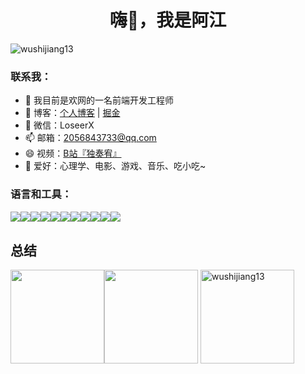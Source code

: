 <h1 align="center">嗨👋，我是阿江</h1>
<p align="left"> <img src="https://komarev.com/ghpvc/?username=wushijiang13&label=Profile% 20views&color=0e75b6&style=flat" alt="wushijiang13" /> </p>

<h3 align="left">联系我：</h3>

- 🔭 我目前是欢网的一名前端开发工程师  
- 🌱 博客：[个人博客](https://www.wushijiang.cn/blog/#/) | [掘金](https://juejin.cn/user/2172290706442423)  
- 💬 微信：LoseerX  
- 📫 邮箱：2056843733@qq.com  
- 😄 视频：[B站『独奏宥』](https://space.bilibili.com/33454876?spm_id_from=333.1007.0.0)  
- 👯 爱好：心理学、电影、游戏、音乐、吃小吃~

<h3 align="left">语言和工具：</h3>
<div style="display:flex; ">
  <img src="https://img.shields.io/badge/HTML5-E34F26?style=flat-square&logo=HTML5&logoColor=white"/>
  <img src="https://img.shields.io/badge/css-1572B6?style=flat-square&logo=css3&logoColor=white"/>
  <img src="https://img.shields.io/badge/Sass-CC6699?style=flat-square&logo=Sass&logoColor=white"/>
  <img src="https://img.shields.io/badge/TypeScript-3178C6?style=flat-square&logo=TypeScript&logoColor=white"/>
  <img src="https://img.shields.io/badge/JavaScript-ffb13b?style=flat-square&logo=javascript&logoColor=white"/>
  <br>
    <img src="https://img.shields.io/badge/React-61DAFB?style=flat-square&logo=react&logoColor=white"/>
  <img src="https://img.shields.io/badge/Vue-339933?style=flat-square&logo=vue.js&logoColor=white"/>
  <img src="https://img.shields.io/badge/Vite-9066f8?style=flat-square&logo=vite&logoColor=white"/>
  <img src="https://img.shields.io/badge/Webpack-8ad5f8?style=flat-square&logo=Webpack&logoColor=white"/>
  <br>
  <img src="https://img.shields.io/badge/NodeJS-339933?style=flat-square&logo=Node.js&logoColor=white"/>
  <img src="https://img.shields.io/badge/Mysql-E6B91E?style=flat-square&logo=MySql&logoColor=white"/>
</div>


## 总结

<img align='' height='150' src='https://github-readme-stats.vercel.app/api?username=wushijiang13&show_icons=true&theme=dracula&locale=cn'/><img align='' height='150' src='https://github-readme-stats.vercel.app/api/top-langs/?username=wushijiang13&hide_title=true&layout=compact&theme=dracula&locale=cn'/>
<img align='' height='150' src="https://github-readme-streak-stats.herokuapp.com/?user=wushijiang13&theme=dracula&locale=cn" alt="wushijiang13" />



